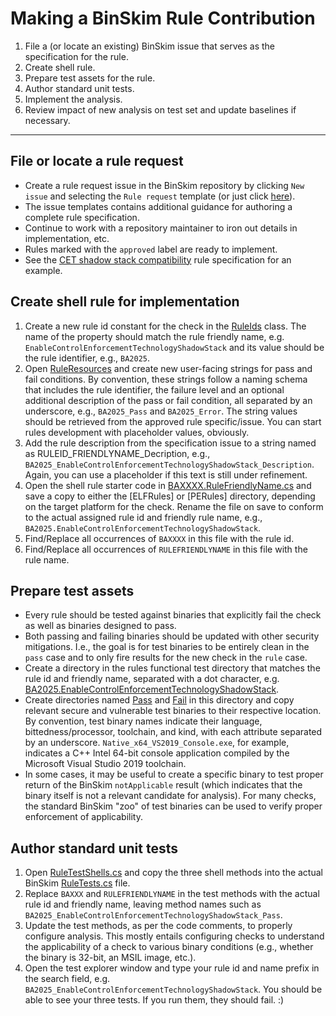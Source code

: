 # Making a BinSkim Rule Contribution

1. File a (or locate an existing) BinSkim issue that serves as the specification for the rule.
2. Create shell rule.
3. Prepare test assets for the rule.
4. Author standard unit tests.
5. Implement the analysis.
6. Review impact of new analysis on test set and update baselines if necessary.

----

## File or locate a rule request

- Create a rule request issue in the BinSkim repository by clicking `New issue` and selecting the `Rule request` template (or just click [here](https://github.com/microsoft/binskim/issues/new?assignees=&labels=rule-request&template=rule-request.md&title=%5BRULE+REQUEST%5D+Concise+description+of+new+analysis)).
- The issue templates contains additional guidance for authoring a complete rule specification.
- Continue to work with a repository maintainer to iron out details in implementation, etc.
- Rules marked with the `approved` label are ready to implement.
- See the [CET shadow stack compatibility](https://github.com/microsoft/binskim/issues/277) rule specification for an example.

## Create shell rule for implementation

1. Create a new rule id constant for the check in the [RuleIds](https://github.com/microsoft/binskim/blob/main/src/BinSkim.Rules/RuleIds.cs) class. The name of the property should match the rule friendly name, e.g. `EnableControlEnforcementTechnologyShadowStack` and its value should be the rule identifier, e.g., `BA2025`.
2. Open [RuleResources](https://github.com/microsoft/binskim/blob/main/src/BinSkim.Rules/RuleResources.resx) and create new user-facing strings for pass and fail conditions. By convention, these strings follow a naming schema that includes the rule identifier, the failure level and an optional additional description of the pass or fail condition, all separated by an underscore, e.g., `BA2025_Pass` and `BA2025_Error`. The string values should be retrieved from the approved rule specific/issue. You can start rules development with placeholder values, obviously.
3. Add the rule description from the specification issue to a string named as RULEID_FRIENDLYNAME_Decription, e.g., `BA2025_EnableControlEnforcementTechnologyShadowStack_Description`. Again, you can use a placeholder if this text is still under refinement.
4. Open the shell rule starter code in [BAXXXX.RuleFriendlyName.cs](BAXXXX.RuleFriendlyName.cs) and save a copy to either the [ELFRules] or [PERules] directory, depending on the target platform for the check. Rename the file on save to conform to the actual assigned rule id and friendly rule name, e.g., `BA2025.EnableControlEnforcementTechnologyShadowStack`.
5. Find/Replace all occurrences of `BAXXXX` in this file with the rule id.
6. Find/Replace all occurrences of `RULEFRIENDLYNAME` in this file with the rule name.

## Prepare test assets

- Every rule should be tested against binaries that explicitly fail the check as well as binaries designed to pass.
- Both passing and failing binaries should be updated with other security mitigations. I.e., the goal is for test binaries to be entirely clean in the `pass` case and to only fire results for the new check in the `rule` case.
- Create a directory in the rules functional test directory that matches the rule id and friendly name, separated with a dot character, e.g. [BA2025.EnableControlEnforcementTechnologyShadowStack](https://github.com/microsoft/binskim/tree/main/src/Test.FunctionalTests.BinSkim.Rules/FunctionalTestData/BA2025.EnableControlEnforcementTechnologyShadowStack).
- Create directories named [Pass](https://github.com/microsoft/binskim/tree/main/src/Test.FunctionalTests.BinSkim.Rules/FunctionalTestData/BA2025.EnableControlEnforcementTechnologyShadowStack/Pass) and [Fail](https://github.com/microsoft/binskim/tree/main/src/Test.FunctionalTests.BinSkim.Rules/FunctionalTestData/BA2025.EnableControlEnforcementTechnologyShadowStack/Fail) in this directory and copy relevant secure and vulnerable test binaries to their respective location.
By convention, test binary names indicate their language, bittedness/processor, toolchain, and kind, with each attribute separated by an underscore. `Native_x64_VS2019_Console.exe`, for example, indicates a C++ Intel 64-bit console application compiled by the Microsoft Visual Studio 2019 toolchain.
- In some cases, it may be useful to create a specific binary to test proper return of the BinSkim `notApplicable` result (which indicates that the binary itself is not a relevant candidate for analysis). For many checks, the standard BinSkim "zoo" of test binaries can be used to verify proper enforcement of applicability.

## Author standard unit tests

1. Open [RuleTestShells.cs](RuleTestShells.cs) and copy the three shell methods into the actual BinSkim [RuleTests.cs](https://github.com/microsoft/binskim/blob/main/src/Test.FunctionalTests.BinSkim.Rules/RuleTests.cs) file.
2. Replace `BAXXX` and `RULEFRIENDLYNAME` in the test methods with the actual rule id and friendly name, leaving method names such as `BA2025_EnableControlEnforcementTechnologyShadowStack_Pass`.
3. Update the test methods, as per the code comments, to properly configure analysis. This mostly entails configuring checks to understand the applicability of a check to various binary conditions (e.g., whether the binary is 32-bit, an MSIL image, etc.).
4. Open the test explorer window and type your rule id and name prefix in the search field, e.g. `BA2025_EnableControlEnforcementTechnologyShadowStack`. You should be able to see your three tests. If you run them, they should fail. :)
